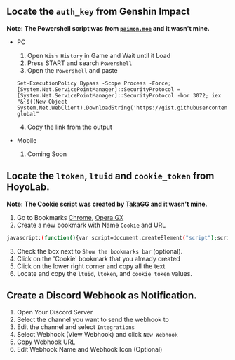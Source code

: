 ## Locate the `auth_key` from Genshin Impact

**Note: The Powershell script was from [`paimon.moe`](https://paimon.moe/) and it wasn't mine.**

- PC

  1. Open `Wish History` in Game and Wait until it Load
  2. Press START and search `Powershell`
  3. Open the `Powershell` and paste

  ```
  Set-ExecutionPolicy Bypass -Scope Process -Force; [System.Net.ServicePointManager]::SecurityProtocol = [System.Net.ServicePointManager]::SecurityProtocol -bor 3072; iex "&{$((New-Object System.Net.WebClient).DownloadString('https://gist.githubusercontent.com/MadeBaruna/1d75c1d37d19eca71591ec8a31178235/raw/702e34117b07294e6959928963b76cfdafdd94f3/getlink.ps1'))} global"
  ```

  4. Copy the link from the output

- Mobile
  1. Coming Soon

## Locate the `ltoken`, `ltuid` and `cookie_token` from HoyoLab.

**Note: The Cookie script was created by [TakaGG](https://www.youtube.com/c/takagg/) and it wasn't mine.**

1. Go to Bookmarks [Chrome](chrome://bookmarks/), [Opera GX](opera://bookmarks)
2. Create a new bookmark with Name `Cookie` and URL

```sh
javascript:(function(){var script=document.createElement("script");script.src="//cdn.takagg.com/eruda-v1/eruda.js";document.body.appendChild(script);script.onload=function(){eruda.init()}})();
```

3. Check the box next to `Show the bookmarks bar` (optional).
4. Click on the 'Cookie' bookmark that you already created
5. Click on the lower right corner and copy all the text
6. Locate and copy the `ltuid`, `ltoken`, and `cookie_token` values.

## Create a Discord Webhook as Notification.

1. Open Your Discord Server
2. Select the channel you want to send the webhook to
3. Edit the channel and select `Integrations`
4. Select Webhook (View Webhook) and click `New Webhook`
5. Copy Webhook URL
6. Edit Webhook Name and Webhook Icon (Optional)

